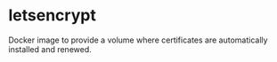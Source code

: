 # letsencrypt
Docker image to provide a volume where certificates are automatically installed and renewed.
